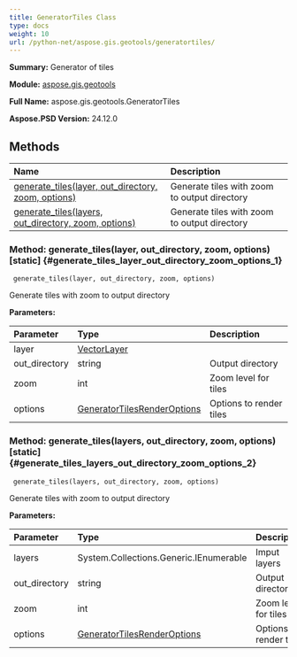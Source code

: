 ```yaml
---
title: GeneratorTiles Class
type: docs
weight: 10
url: /python-net/aspose.gis.geotools/generatortiles/
---
```


**Summary:** Generator of tiles

**Module:** [aspose.gis.geotools](/psd/python-net/aspose.gis.geotools/)

**Full Name:** aspose.gis.geotools.GeneratorTiles

**Aspose.PSD Version:** 24.12.0

## **Methods**
| **Name** | **Description** |
| :- | :- |
| [generate_tiles(layer, out_directory, zoom, options)](#generate_tiles_layer_out_directory_zoom_options_1) | Generate tiles with zoom to output directory |
| [generate_tiles(layers, out_directory, zoom, options)](#generate_tiles_layers_out_directory_zoom_options_2) | Generate tiles with zoom to output directory |


### Method: generate_tiles(layer, out_directory, zoom, options)  [static] {#generate_tiles_layer_out_directory_zoom_options_1}


```
 generate_tiles(layer, out_directory, zoom, options) 
```

Generate tiles with zoom to output directory

**Parameters:**

| Parameter | Type | Description |
| :- | :- | :- |
| layer | [VectorLayer](/psd/python-net/aspose.gis/vectorlayer) |  |
| out_directory | string | Output directory |
| zoom | int | Zoom level for tiles |
| options | [GeneratorTilesRenderOptions](/psd/python-net/aspose.gis.geotools/generatortilesrenderoptions) | Options to render tiles |

### Method: generate_tiles(layers, out_directory, zoom, options)  [static] {#generate_tiles_layers_out_directory_zoom_options_2}


```
 generate_tiles(layers, out_directory, zoom, options) 
```

Generate tiles with zoom to output directory

**Parameters:**

| Parameter | Type | Description |
| :- | :- | :- |
| layers | System.Collections.Generic.IEnumerable<VectorLayer> | Imput layers |
| out_directory | string | Output directory |
| zoom | int | Zoom level for tiles |
| options | [GeneratorTilesRenderOptions](/psd/python-net/aspose.gis.geotools/generatortilesrenderoptions) | Options to render tiles |

